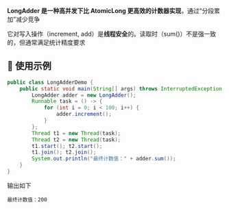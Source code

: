**LongAdder 是一种高并发下比 AtomicLong 更高效的计数器实现**，通过“分段累加”减少竞争

它对写入操作（increment, add）是**线程安全**的。读取时（sum()）不是强一致的，但通常满足统计精度要求
## 📌 使用示例
```java
public class LongAdderDemo {
    public static void main(String[] args) throws InterruptedException {
        LongAdder adder = new LongAdder();
        Runnable task = () -> {
            for (int i = 0; i < 100; i++) {
                adder.increment();
            }
        };
        Thread t1 = new Thread(task);
        Thread t2 = new Thread(task);
        t1.start(); t2.start();
        t1.join(); t2.join();
        System.out.println("最终计数值：" + adder.sum());
    }
}
```
输出如下
```
最终计数值：200
```